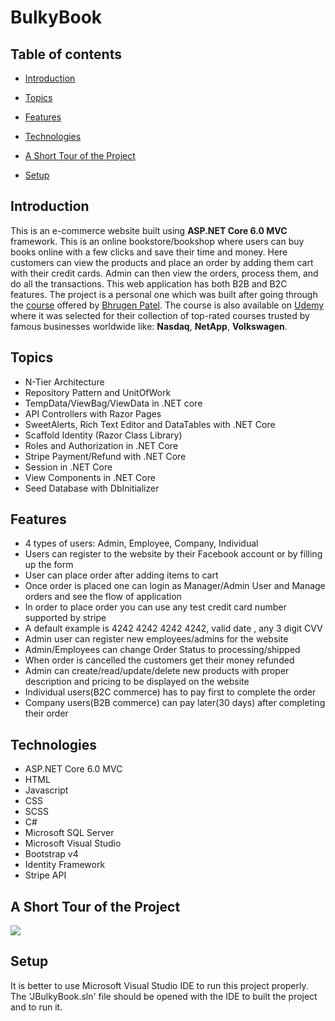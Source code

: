 # BulkyBook

## Table of contents

* [Introduction](#introduction)

* [Topics](#topics) 

* [Features](#features)

* [Technologies](#technologies)

* [A Short Tour of the Project](#a-short-tour-of-the-project)

* [Setup](#setup)

## Introduction

This is an e-commerce website built using **ASP.NET Core 6.0 MVC** framework. This is an online bookstore/bookshop where users can buy books online with a few clicks and save their time and money. Here customers can view the products and place an order by adding them cart with their credit cards. Admin can then view the orders, process them, and do all the transactions. This web application has both B2B and B2C features. The project is a personal one which was built after going through the [course](https://www.dotnetmastery.com/Home/Details?courseId=9) offered by [Bhrugen Patel](https://github.com/bhrugen). The course is also available on [Udemy](https://www.udemy.com/course/complete-aspnet-core-21-course/?referralCode=0533F3B61F426407BE00) where it was selected for their collection of top-rated courses trusted by famous businesses worldwide like: **Nasdaq**, **NetApp**, **Volkswagen**. 

## Topics 

* N-Tier Architecture
* Repository Pattern and UnitOfWork
* TempData/ViewBag/ViewData in .NET core
* API Controllers with Razor Pages
* SweetAlerts, Rich Text Editor and DataTables with .NET Core
* Scaffold Identity (Razor Class Library) 
* Roles and Authorization in .NET Core
* Stripe Payment/Refund with .NET Core
* Session in .NET Core
* View Components in .NET Core
* Seed Database with DbInitializer

## Features

* 4 types of users: Admin, Employee, Company, Individual
* Users can register to the website by their Facebook account or by filling up the form
* User can place order after adding items to cart
* Once order is placed one can login as Manager/Admin User and Manage orders and see the flow of application
* In order to place order you can use any test credit card number supported by stripe
* A default example is 4242 4242 4242 4242, valid date , any 3 digit CVV
* Admin user can register new employees/admins for the website
* Admin/Employees can change Order Status to processing/shipped
* When order is cancelled the customers get their money refunded
* Admin can create/read/update/delete new products with proper description and pricing to be displayed on the website
* Individual users(B2C commerce) has to pay first to complete the order
* Company users(B2B commerce) can pay later(30 days) after completing their order

 ## Technologies
  * ASP.NET Core 6.0 MVC
  * HTML
  * Javascript
  * CSS
  * SCSS
  * C#
  * Microsoft SQL Server
  * Microsoft Visual Studio
  * Bootstrap v4
  * Identity Framework
  * Stripe API


 ## A Short Tour of the Project
  
<div> 
 
  

 <img src="BulkyBookWeb/wwwroot/images/Compressed.gif">

 </div>
 
 ## Setup
 
It is better to use Microsoft Visual Studio IDE to run this project properly. The 'JBulkyBook.sln' file should be opened with the IDE to  built the project and to run it.
